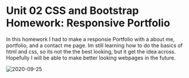 # Unit 02 CSS and Bootstrap Homework: Responsive Portfolio

In this homework I had to make a responsie Portfolio with a about me, portfolio, and a contact me page. 
Im still learning how to do the basics of html and css, so its not the the best looking, but it get the idea across.
Hopefully I will be able to make better looking webpages in the future.

![2020-09-25](https://user-images.githubusercontent.com/67846486/94229286-be6bc380-fec4-11ea-8712-ec507fd8b4a2.png)



